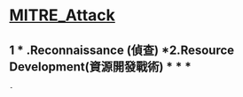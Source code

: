 [MITRE_Attack](https://attack.mitre.org/)
===
1 * .Reconnaissance (偵查)
*2.Resource Development(資源開發戰術)
*
*
*
---
```
- 
```
